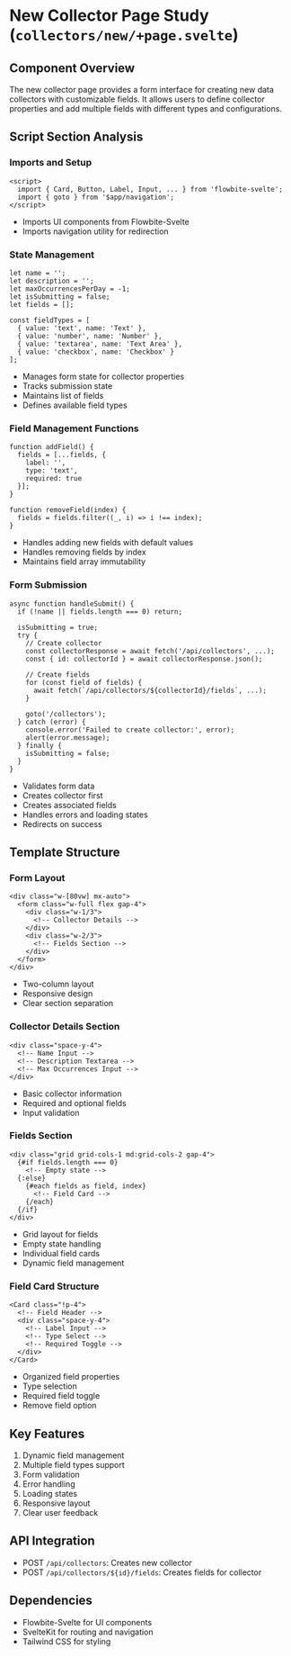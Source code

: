 # New Collector Page Study (`collectors/new/+page.svelte`)

## Component Overview

The new collector page provides a form interface for creating new data collectors with customizable fields. It allows users to define collector properties and add multiple fields with different types and configurations.

## Script Section Analysis

### Imports and Setup

```svelte
<script>
  import { Card, Button, Label, Input, ... } from 'flowbite-svelte';
  import { goto } from '$app/navigation';
</script>
```

- Imports UI components from Flowbite-Svelte
- Imports navigation utility for redirection

### State Management

```svelte
let name = '';
let description = '';
let maxOccurrencesPerDay = -1;
let isSubmitting = false;
let fields = [];

const fieldTypes = [
  { value: 'text', name: 'Text' },
  { value: 'number', name: 'Number' },
  { value: 'textarea', name: 'Text Area' },
  { value: 'checkbox', name: 'Checkbox' }
];
```

- Manages form state for collector properties
- Tracks submission state
- Maintains list of fields
- Defines available field types

### Field Management Functions

```svelte
function addField() {
  fields = [...fields, {
    label: '',
    type: 'text',
    required: true
  }];
}

function removeField(index) {
  fields = fields.filter((_, i) => i !== index);
}
```

- Handles adding new fields with default values
- Handles removing fields by index
- Maintains field array immutability

### Form Submission

```svelte
async function handleSubmit() {
  if (!name || fields.length === 0) return;

  isSubmitting = true;
  try {
    // Create collector
    const collectorResponse = await fetch('/api/collectors', ...);
    const { id: collectorId } = await collectorResponse.json();

    // Create fields
    for (const field of fields) {
      await fetch(`/api/collectors/${collectorId}/fields`, ...);
    }

    goto('/collectors');
  } catch (error) {
    console.error('Failed to create collector:', error);
    alert(error.message);
  } finally {
    isSubmitting = false;
  }
}
```

- Validates form data
- Creates collector first
- Creates associated fields
- Handles errors and loading states
- Redirects on success

## Template Structure

### Form Layout

```svelte
<div class="w-[80vw] mx-auto">
  <form class="w-full flex gap-4">
    <div class="w-1/3">
      <!-- Collector Details -->
    </div>
    <div class="w-2/3">
      <!-- Fields Section -->
    </div>
  </form>
</div>
```

- Two-column layout
- Responsive design
- Clear section separation

### Collector Details Section

```svelte
<div class="space-y-4">
  <!-- Name Input -->
  <!-- Description Textarea -->
  <!-- Max Occurrences Input -->
</div>
```

- Basic collector information
- Required and optional fields
- Input validation

### Fields Section

```svelte
<div class="grid grid-cols-1 md:grid-cols-2 gap-4">
  {#if fields.length === 0}
    <!-- Empty state -->
  {:else}
    {#each fields as field, index}
      <!-- Field Card -->
    {/each}
  {/if}
</div>
```

- Grid layout for fields
- Empty state handling
- Individual field cards
- Dynamic field management

### Field Card Structure

```svelte
<Card class="!p-4">
  <!-- Field Header -->
  <div class="space-y-4">
    <!-- Label Input -->
    <!-- Type Select -->
    <!-- Required Toggle -->
  </div>
</Card>
```

- Organized field properties
- Type selection
- Required field toggle
- Remove field option

## Key Features

1. Dynamic field management
2. Multiple field types support
3. Form validation
4. Error handling
5. Loading states
6. Responsive layout
7. Clear user feedback

## API Integration

- POST `/api/collectors`: Creates new collector
- POST `/api/collectors/${id}/fields`: Creates fields for collector

## Dependencies

- Flowbite-Svelte for UI components
- SvelteKit for routing and navigation
- Tailwind CSS for styling

